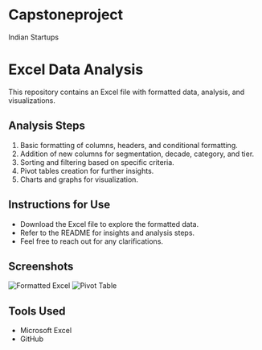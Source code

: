 # Capstoneproject
Indian Startups 
# Excel Data Analysis
This repository contains an Excel file with formatted data, analysis, and visualizations.
## Analysis Steps
1. Basic formatting of columns, headers, and conditional formatting.
2. Addition of new columns for segmentation, decade, category, and tier.
3. Sorting and filtering based on specific criteria.
4. Pivot tables creation for further insights.
5. Charts and graphs for visualization.

## Instructions for Use
- Download the Excel file to explore the formatted data.
- Refer to the README for insights and analysis steps.
- Feel free to reach out for any clarifications.

## Screenshots
![Formatted Excel](screenshots/formatted_excel.png)
![Pivot Table](screenshots/pivot_table.png)

## Tools Used
- Microsoft Excel
- GitHub




